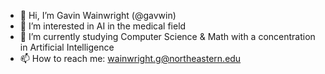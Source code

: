 - 👋 Hi, I’m Gavin Wainwright (@gavwin)
- 👀 I’m interested in AI in the medical field
- 🌱 I’m currently studying Computer Science & Math with a concentration in Artificial Intelligence
- 📫 How to reach me: wainwright.g@northeastern.edu

<!---
gavwin/gavwin is a ✨ special ✨ repository because its `README.md` (this file) appears on your GitHub profile.
You can click the Preview link to take a look at your changes.
--->
